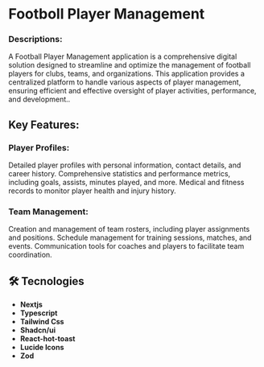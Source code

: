 <h1>Footboll Player Management</h1>

### Descriptions:
A Football Player Management application is a comprehensive digital solution designed to streamline and optimize the management of football players for clubs, teams, and organizations.
This application provides a centralized platform to handle various aspects of player management, ensuring efficient and effective oversight of player activities, performance, and development..

## Key Features:
### Player Profiles:

Detailed player profiles with personal information, contact details, and career history.
Comprehensive statistics and performance metrics, including goals, assists, minutes played, and more.
Medical and fitness records to monitor player health and injury history.

### Team Management:

Creation and management of team rosters, including player assignments and positions.
Schedule management for training sessions, matches, and events.
Communication tools for coaches and players to facilitate team coordination.


 
## 🛠 Tecnologies
- <strong>Nextjs</strong>
- <strong>Typescript</strong>
- <strong>Tailwind Css</strong>
- <strong>Shadcn/ui</strong>
- <strong>React-hot-toast</strong>
- <strong>Lucide Icons</strong>
- <strong>Zod</strong>

